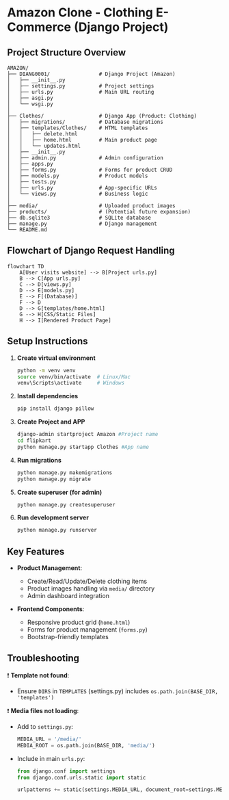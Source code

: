 # Amazon Clone - Clothing E-Commerce (Django Project)

## Project Structure Overview

```
AMAZON/
├── DIANG0001/                # Django Project (Amazon)
│   ├── __init__.py
│   ├── settings.py           # Project settings
│   ├── urls.py               # Main URL routing
│   ├── asgi.py
│   └── wsgi.py
│
├── Clothes/                  # Django App (Product: Clothing)
│   ├── migrations/           # Database migrations
│   ├── templates/Clothes/    # HTML templates
│   │   ├── delete.html
│   │   ├── home.html         # Main product page
│   │   └── updates.html
│   ├── __init__.py
│   ├── admin.py              # Admin configuration
│   ├── apps.py
│   ├── forms.py              # Forms for product CRUD
│   ├── models.py             # Product models
│   ├── tests.py
│   ├── urls.py               # App-specific URLs
│   └── views.py              # Business logic
│
├── media/                    # Uploaded product images
├── products/                 # (Potential future expansion)
├── db.sqlite3                # SQLite database
├── manage.py                 # Django management
└── README.md
```

## Flowchart of Django Request Handling

```mermaid
flowchart TD
    A[User visits website] --> B[Project urls.py]
    B --> C[App urls.py]
    C --> D[views.py]
    D --> E[models.py]
    E --> F[(Database)]
    F --> D
    D --> G[templates/home.html]
    G --> H[CSS/Static Files]
    H --> I[Rendered Product Page]
```

## Setup Instructions

1. **Create virtual environment**
   ```bash
   python -m venv venv
   source venv/bin/activate  # Linux/Mac
   venv\Scripts\activate     # Windows
   ```

2. **Install dependencies**
   ```bash
   pip install django pillow
   ```
   
2. **Create Project and APP**
   ```bash
   django-admin startproject Amazon #Project name
   cd flipkart
   python manage.py startapp Clothes #App name
   ```
   
3. **Run migrations**
   ```bash
   python manage.py makemigrations
   python manage.py migrate
   ```

4. **Create superuser (for admin)**
   ```bash
   python manage.py createsuperuser
   ```

5. **Run development server**
   ```bash
   python manage.py runserver
   ```

## Key Features

- **Product Management**:
  - Create/Read/Update/Delete clothing items
  - Product images handling via `media/` directory
  - Admin dashboard integration

- **Frontend Components**:
  - Responsive product grid (`home.html`)
  - Forms for product management (`forms.py`)
  - Bootstrap-friendly templates

## Troubleshooting

❗ **Template not found**:
- Ensure `DIRS` in `TEMPLATES` (settings.py) includes `os.path.join(BASE_DIR, 'templates')`

❗ **Media files not loading**:
- Add to `settings.py`:
  ```python
  MEDIA_URL = '/media/'
  MEDIA_ROOT = os.path.join(BASE_DIR, 'media/')
  ```
- Include in main `urls.py`:
  ```python
  from django.conf import settings
  from django.conf.urls.static import static
  
  urlpatterns += static(settings.MEDIA_URL, document_root=settings.MEDIA_ROOT)
  ```



